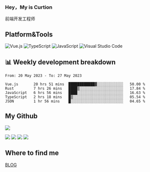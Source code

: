 ### Hey，My is Curtion
前端开发工程师
## Platform&Tools

![Vue.js](https://img.shields.io/badge/-Vue.js-4FC08D?style=flat-square&logo=Vue.js&logoColor=white)
![TypeScript](https://img.shields.io/badge/-TypeScript-007ACC?style=flat-square&logo=typescript&logoColor=white)
![JavaScript](https://img.shields.io/badge/-JavaScript-F7DF1E?style=flat-square&logo=javascript&logoColor=black)
![Visual Studio Code](https://img.shields.io/badge/-VSCode-007ACC?style=flat-square&logo=Visual-Studio-Code&logoColor=white)

## 📊 Weekly development breakdown

<!--START_SECTION:waka-->

```text
From: 20 May 2023 - To: 27 May 2023

Vue.js       20 hrs 51 mins  ████████████▓░░░░░░░░░░░░   50.00 %
Rust         7 hrs 26 mins   ████▒░░░░░░░░░░░░░░░░░░░░   17.84 %
JavaScript   6 hrs 56 mins   ████░░░░░░░░░░░░░░░░░░░░░   16.63 %
TypeScript   2 hrs 18 mins   █▒░░░░░░░░░░░░░░░░░░░░░░░   05.54 %
JSON         1 hr 56 mins    █░░░░░░░░░░░░░░░░░░░░░░░░   04.65 %
```

<!--END_SECTION:waka-->

## My Github

![](http://github-profile-summary-cards.vercel.app/api/cards/profile-details?username=curtion&theme=nord_bright)

![](http://github-profile-summary-cards.vercel.app/api/cards/stats?username=curtion&theme=nord_bright)
![](http://github-profile-summary-cards.vercel.app/api/cards/productive-time?username=curtion&theme=nord_bright&utcOffset=8)
![](http://github-profile-summary-cards.vercel.app/api/cards/repos-per-language?username=curtion&theme=nord_bright)
![](http://github-profile-summary-cards.vercel.app/api/cards/most-commit-language?username=curtion&theme=nord_bright)

## Where to find me

[BLOG](https://blog.3gxk.net)

